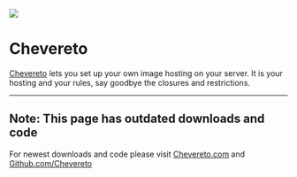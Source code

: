 [![](http://chevereto.com/app/themes/v3/img/chevereto-blue.svg)](http://chevereto.com/)

# Chevereto #

[Chevereto](http://chevereto.com) lets you set up your own image hosting on your server. It is your hosting and your rules, say goodbye the closures and restrictions.


---


## Note: This page has outdated downloads and code ##
For newest downloads and code please visit [Chevereto.com](http://chevereto.com) and [Github.com/Chevereto](https://github.com/chevereto)